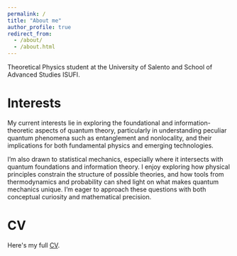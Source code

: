 ```yaml
---
permalink: /
title: "About me"
author_profile: true
redirect_from: 
  - /about/
  - /about.html
---
```


Theoretical Physics student at the University of Salento and School of Advanced Studies ISUFI.

Interests
======
My current interests lie in exploring the foundational and information-theoretic aspects of quantum theory, particularly in understanding peculiar quantum phenomena such as entanglement and nonlocality, and their implications for both fundamental physics and emerging technologies.

I’m also drawn to statistical mechanics, especially where it intersects with quantum foundations and information theory. I enjoy exploring how physical principles constrain the structure of possible theories, and how tools from thermodynamics and probability can shed light on what makes quantum mechanics unique. I’m eager to approach these questions with both conceptual curiosity and mathematical precision.

CV
======
Here's my full [CV](/files/AZ_CV.pdf).